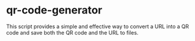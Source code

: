 # qr-code-generator
This script provides a simple and effective way to convert a URL into a QR code and save both the QR code and the URL to files.
